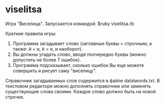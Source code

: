 # viselitsa
 Игра "Виселица". Запускается командой: $ruby viselitsa.rb
 
 Краткие правила игры:
 1) Программа загадывает слово (заглавные буквы = строчным; а также: й = и, ё = е, и наоборот).
 2) Вы должны угадать слово, вводя поочередно буквы (можно допустить не более 7 ошибок).
 3) Программа подсказывает, сколько ошибок Вы еще можете совершить и рисует саму "виселицу".
 
 Справочник загадываемых слов содержится в файле data\words.txt.
 В текстовом редакторе можно дополнять справочник или заменять существующие слова своими.
 Каждое слово должно быть на новой строчке.
